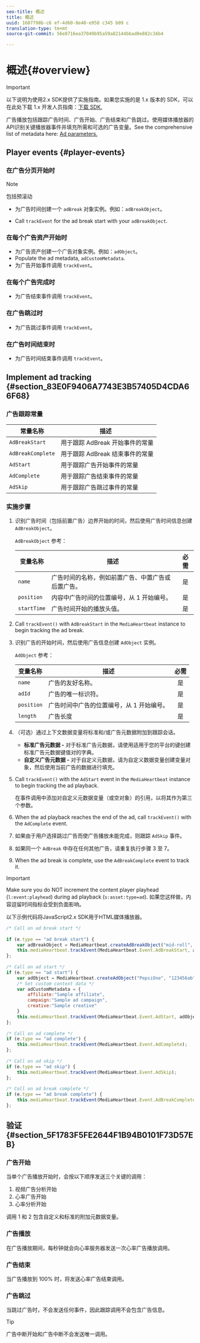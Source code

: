 ```yaml
---
seo-title: 概述
title: 概述
uuid: 1607798b-c6 ef-4d60-8e40-e958 c345 b09 c
translation-type: tm+mt
source-git-commit: 56e8716ea37049b95a59a82144bbad0e882c16b4

---
```



# 概述{#overview}

>[!IMPORTANT]
>
>以下说明为使用2.x SDK提供了实施指南。如果您实施的是 1.x 版本的 SDK，可以在此处下载 1.x 开发人员指南：[下载 SDK.](../../sdk-implement/download-sdks.md)

广告播放包括跟踪广告时间、广告开始、广告结束和广告跳过。使用媒体播放器的API识别关键播放器事件并填充所需和可选的广告变量。See the comprehensive list of metadata here: [Ad parameters.](../../metrics-and-metadata/ad-parameters.md)

## Player events {#player-events}


### 在广告分页开始时

>[!NOTE]
>包括预滚动

* 为广告时间创建一个 `adBreak` 对象实例。例如：`adBreakObject`。

* Call `trackEvent` for the ad break start with your `adBreakObject`.

### 在每个广告资产开始时

* 为广告资产创建一个广告对象实例。例如：`adObject`。
* Populate the ad metadata, `adCustomMetadata`.
* 为广告开始事件调用 `trackEvent`。

### 在每个广告完成时

* 为广告结束事件调用 `trackEvent`。

### 在广告跳过时

* 为广告跳过事件调用 `trackEvent`。

### 在广告时间结束时

* 为广告时间结束事件调用 `trackEvent`。

## Implement ad tracking {#section_83E0F9406A7743E3B57405D4CDA66F68}

### 广告跟踪常量

| 常量名称 | 描述   |
|---|---|
| `AdBreakStart` | 用于跟踪 AdBreak 开始事件的常量 |
| `AdBreakComplete` | 用于跟踪 AdBreak 结束事件的常量 |
| `AdStart` | 用于跟踪广告开始事件的常量 |
| `AdComplete` | 用于跟踪广告结束事件的常量 |
| `AdSkip` | 用于跟踪广告跳过事件的常量 |

### 实施步骤

1. 识别广告时间（包括前置广告）边界开始的时间，然后使用广告时间信息创建 `AdBreakObject`。

   `AdBreakObject` 参考：

   | 变量名称 | 描述 | 必需 |
   | --- | --- | :---: |
   | `name` | 广告时间的名称，例如前置广告、中置广告或后置广告。 | 是 |
   | `position` | 内容中广告时间的位置编号，从 1 开始编号。 | 是 |
   | `startTime` | 广告时间开始的播放头值。 | 是 |

1. Call `trackEvent()` with `AdBreakStart` in the `MediaHeartbeat` instance to begin tracking the ad break.

1. 识别广告的开始时间，然后使用广告信息创建 `AdObject` 实例。

   `AdObject` 参考：

   | 变量名称 | 描述 | 必需 |
   | --- | --- | :---: |
   | `name` | 广告的友好名称。 | 是 |
   | `adId` | 广告的唯一标识符。 | 是 |
   | `position` | 广告时间中广告的位置编号，从 1 开始编号。 | 是 |
   | `length` | 广告长度 | 是 |

1. （可选）通过上下文数据变量将标准和/或广告元数据附加到跟踪会话。

   * **标准广告元数据 -** 对于标准广告元数据，请使用适用于您的平台的键创建标准广告元数据键值对的字典。
   * **自定义广告元数据 -** 对于自定义元数据，请为自定义数据变量创建变量对象，然后使用当前广告的数据进行填充。

1. Call `trackEvent()` with the `AdStart` event in the `MediaHeartbeat` instance to begin tracking the ad playback.

   在事件调用中添加对自定义元数据变量（或空对象）的引用，以将其作为第三个参数。

1. When the ad playback reaches the end of the ad, call `trackEvent()` with the `AdComplete` event.

1. 如果由于用户选择跳过广告而使广告播放未能完成，则跟踪 `AdSkip` 事件。
1. 如果同一个 `AdBreak` 中存在任何其他广告，请重复执行步骤 3 至 7。
1. When the ad break is complete, use the `AdBreakComplete` event to track it.

>[!IMPORTANT]
>
>Make sure you do NOT increment the content player playhead (`l:event:playhead`) during ad playback (`s:asset:type=ad`). 如果您这样做，内容逗留时间指标会受到负面影响。

以下示例代码将JavaScript2.x SDK用于HTML媒体播放器。

```js
/* Call on ad break start */ 
 
if (e.type == "ad break start") { 
    var adBreakObject = MediaHeartbeat.createAdBreakObject("mid-roll", 2, 500); 
    this.mediaHeartbeat.trackEvent(MediaHeartbeat.Event.AdBreakStart, adBreakObject); 
}; 
 
/* Call on ad start */ 
if (e.type == "ad start") { 
    var adObject = MediaHeartbeat.createAdObject("PepsiOne", "123456ab", 1, 30); 
    /* Set custom context data */ 
    var adCustomMetadata = { 
        affiliate:"Sample affiliate", 
        campaign:"Sample ad campaign", 
        creative:"Sample creative" 
    } 
    this.mediaHeartbeat.trackEvent(MediaHeartbeat.Event.AdStart, adObject, adCustomMetadata); 
}; 
 
/* Call on ad complete */ 
if (e.type == "ad complete") { 
    this.mediaHeartbeat.trackEvent(MediaHeartbeat.Event.AdComplete); 
}; 
 
/* Call on ad skip */ 
if (e.type == "ad skip") { 
    this.mediaHeartbeat.trackEvent(MediaHeartbeat.Event.AdSkip); 
}; 
     
/* Call on ad break complete */ 
if (e.type == "ad break complete") { 
    this.mediaHeartbeat.trackEvent(MediaHeartbeat.Event.AdBreakComplete); 
}; 
```

## 验证 {#section_5F1783F5FE2644F1B94B0101F73D57EB}

### 广告开始

当单个广告播放开始时，会按以下顺序发送三个关键的调用：

1. 视频广告分析开始
1. 心率广告开始
1. 心率分析开始

调用 1 和 2 包含自定义和标准的附加元数据变量。

### 广告播放

在广告播放期间，每秒钟就会向心率服务器发送一次心率广告播放调用。

### 广告结束

当广告播放到 100% 时，将发送心率广告结束调用。

### 广告跳过

当跳过广告时，不会发送任何事件，因此跟踪调用不会包含广告信息。

>[!TIP]
>
>广告中断开始和广告中断不会发送唯一调用。

